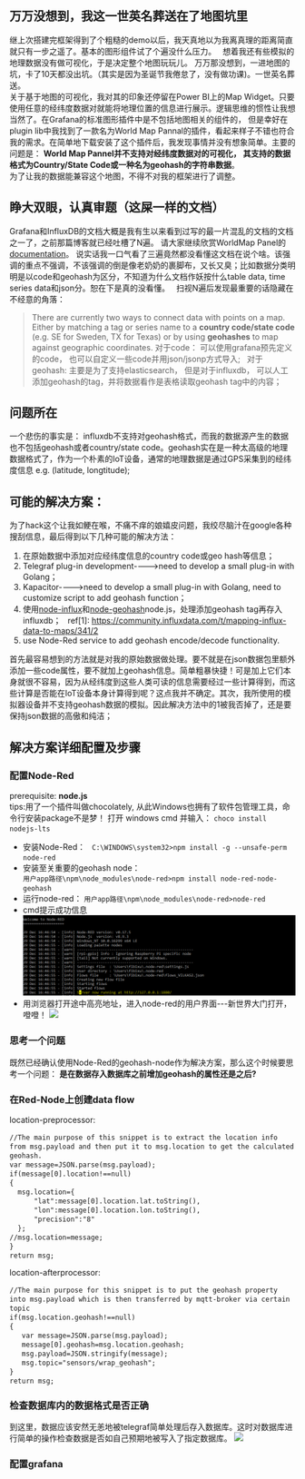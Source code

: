 ## 万万没想到，我这一世英名葬送在了地图坑里
继上次搭建完框架得到了个粗糙的demo以后，我天真地以为我离真理的距离简直就只有一步之遥了。基本的图形组件试了个遍没什么压力。  
想着我还有些模拟的地理数据没有做可视化，于是决定整个地图玩玩儿。 万万那没想到，一进地图的坑，卡了10天都没出坑。（其实是因为圣诞节我倦怠了，没有做功课)。一世英名葬送。  
关于基于地图的可视化，我对其的印象还停留在Power BI上的Map Widget。只要使用任意的经纬度数据对就能将地理位置的信息进行展示。逻辑思维的惯性让我想当然了。在Grafana的标准图形插件中是不包括地图相关的组件的， 但是幸好在plugin lib中我找到了一款名为World Map Pannal的插件，看起来样子不错也符合我的需求。在简单地下载安装了这个插件后，我发现事情并没有想象简单。主要的问题是： **World Map Pannel并不支持对经纬度数据对的可视化， 其支持的数据格式为Country/State Code或一种名为geohash的字符串数据**。  
为了让我的数据能兼容这个地图，不得不对我的框架进行了调整。   


## 睁大双眼，认真审题（这屎一样的文档）
Grafana和InfluxDB的文档大概是我有生以来看到过写的最一片混乱的文档的文档之一了，之前那篇博客就已经吐槽了N遍。
请大家继续欣赏WorldMap Panel的[documentation](https://github.com/grafana/worldmap-panel)。 说实话我一口气看了三遍竟然都没看懂这文档在说个啥。该强调的重点不强调，不该强调的倒是像老奶奶的裹脚布，又长又臭；比如数据分类明明是以code和geohash为区分，不知道为什么文档作妖按什么table data, time series data和json分。恕在下是真的没看懂。  
扫视N遍后发现最重要的话隐藏在不经意的角落：   
> There are currently two ways to connect data with points on a map. Either by matching a tag or series name to a **country code/state code** (e.g. SE for Sweden, TX for Texas) or by using **geohashes** to map against geographic coordinates.
对于code： 可以使用grafana预先定义的code， 也可以自定义一些code并用json/jsonp方式导入;  
对于geohash: 主要是为了支持elasticsearch， 但是对于influxdb， 可以人工添加geohash的tag，并将数据看作是表格读取geohash tag中的内容； 
## 问题所在
一个悲伤的事实是： influxdb不支持对geohash格式，而我的数据源产生的数据也不包括geohash或者country/state code。geohash实在是一种太高级的地理数据格式了，作为一个朴素的IoT设备，通常的地理数据是通过GPS采集到的经纬度信息 e.g. (latitude, longtitude);  

## 可能的解决方案： 
为了hack这个让我如鲠在喉，不痛不痒的娘嬉皮问题，我绞尽脑汁在google各种搜刮信息，最后得到以下几种可能的解决方法：
1. 在原始数据中添加对应经纬度信息的country code或geo hash等信息；
2. Telegraf plug-in development---->need to develop a small plug-in with Golang；
3. Kapacitor---->need to develop a small plug-in with Golang, need to customize script to add geohash function；
4. 使用[node-influx](https://github.com/node-influx/node-influx)和[node-geohash](https://github.com/sunng87/node-geohash)node.js，处理添加geohash tag再存入influxdb；  
ref[1]: https://community.influxdata.com/t/mapping-influx-data-to-maps/341/2
5. use Node-Red service to add geohash encode/decode functionality.

首先最容易想到的方法就是对我的原始数据做处理。要不就是在json数据包里额外添加一些code属性，要不就加上geohash信息。简单粗暴快捷！可是加上它们本身就很不容易，因为从经纬度到这些人类可读的信息需要经过一些计算得到，而这些计算是否能在IoT设备本身计算得到呢？这点我并不确定。其次，我所使用的模拟器设备并不支持geohash数据的模拟。因此解决方法中的1被我否掉了，还是要保持json数据的高傲和纯洁；  
## 解决方案详细配置及步骤
### 配置Node-Red
prerequisite: **node.js**  
tips:用了一个插件叫做chocolately, 从此Windows也拥有了软件包管理工具，命令行安装package不是梦！
打开 windows cmd 并输入： 
`choco install nodejs-lts`
* 安装Node-Red：   
`C:\WINDOWS\system32>npm install -g --unsafe-perm node-red`
*  安装至关重要的geohash node：   
`用户app路径\npm\node_modules\node-red>npm install node-red-node-geohash`
* 运行node-red：
`用户app路径\npm\node_modules\node-red>node-red`
* cmd提示成功信息
![](red-node-success.PNG)
* 用浏览器打开途中高亮地址，进入node-red的用户界面---新世界大门打开，噔噔！
![](UIlayout.PNG)

### 思考一个问题
既然已经确认使用Node-Red的geohash-node作为解决方案，那么这个时候要思考一个问题：
**是在数据存入数据库之前增加geohash的属性还是之后?**

### 在Red-Node上创建data flow
location-preprocessor:    
```
//The main purpose of this snippet is to extract the location info from msg.payload and then put it to msg.location to get the calculated geohash. 
var message=JSON.parse(msg.payload);
if(message[0].location!==null)
{
  msg.location={
      "lat":message[0].location.lat.toString(), 
      "lon":message[0].location.lon.toString(),
      "precision":"8"
  };
//msg.location=message;
}
return msg;
```
location-afterprocessor:  
```
//The main purpose for this snippet is to put the geohash property into msg.payload which is then transferred by mqtt-broker via certain topic
if(msg.location.geohash!==null)
{
   var message=JSON.parse(msg.payload);
   message[0].geohash=msg.location.geohash;
   msg.payload=JSON.stringify(message);
   msg.topic="sensors/wrap_geohash";
}
return msg;
```
### 检查数据库内的数据格式是否正确
到这里，数据应该安然无恙地被telegraf简单处理后存入数据库。这时对数据库进行简单的操作检查数据是否如自己预期地被写入了指定数据库。
![](correct-dbformat.jpg)

### 配置grafana




